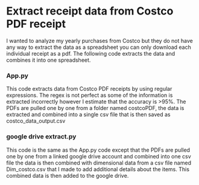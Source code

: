 <h1> Extract receipt data from Costco PDF receipt</h1>

<p>
  I wanted to analyze my yearly purchases from Costco but they do not have any way to extract the data as a spreadsheet you can only download each individual 
  receipt as a pdf. The following code extracts the data and combines it into one spreadsheet.
</p>

<h3> App.py </h3>
<p>
  This code extracts data from Costco PDF receipts by using regular expressions. The regex is not perfect as some of the information is extracted incorrectly however I 
  estimate that the accuracy is >95%. The PDFs are pulled one by one from a folder named costcoPDF, the data is extracted and combined into a single csv file 
  that is then saved as costco_data_output.csv
</p>

<h3> google drive extract.py </h3>
<p>
  This code is the same as the App.py code except that the PDFs are pulled one by one from a linked google drive account and combined into one csv file the data is then combined with
  dimensional data from a csv file named Dim_costco.csv that I made to add additional details about the items. This combined data is then added to the google 
  drive. 
</p>


